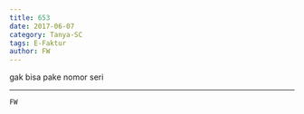 ```yaml
---
title: 653
date: 2017-06-07
category: Tanya-SC
tags: E-Faktur
author: FW
---
```


gak bisa pake nomor seri

---



`FW`
